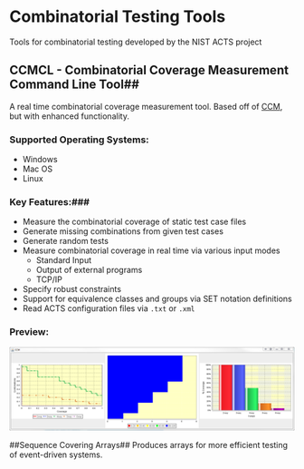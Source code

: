 # Combinatorial Testing Tools #
Tools for combinatorial testing developed by the NIST ACTS project

## CCMCL - Combinatorial Coverage Measurement Command Line Tool##
A real time combinatorial coverage measurement tool. Based off of [CCM](http://csrc.nist.gov/groups/SNS/acts/download_tools.html#measure), but with enhanced functionality. 

### Supported Operating Systems: ###

- Windows
- Mac OS
- Linux

### Key Features:###

- Measure the combinatorial coverage of static test case files
- Generate missing combinations from given test cases
- Generate random tests
- Measure combinatorial coverage in real time via various input modes
  - Standard Input
  - Output of external programs
  - TCP/IP 
- Specify robust constraints
- Support for equivalence classes and groups via SET notation definitions
- Read ACTS configuration files via `.txt` or `.xml` 


### Preview: ###
![CCMCL Graphs](/Images/ccmcl_graphs.png)

##Sequence Covering Arrays##
Produces arrays for more efficient testing of event-driven systems.